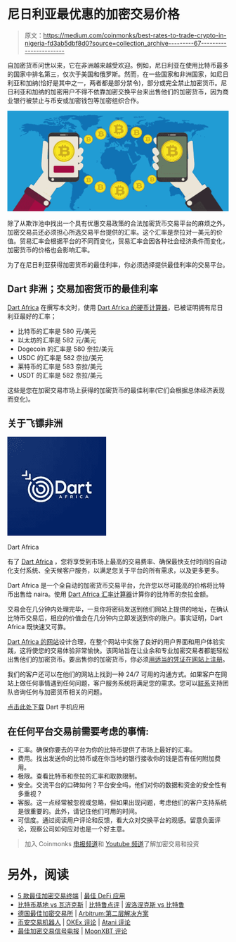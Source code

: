# 尼日利亚最优惠的加密交易价格

> 原文：<https://medium.com/coinmonks/best-rates-to-trade-crypto-in-nigeria-fd3ab5dbf8d0?source=collection_archive---------67----------------------->

自加密货币问世以来，它在非洲越来越受欢迎。例如，尼日利亚在使用比特币最多的国家中排名第三，仅次于美国和俄罗斯。然而，在一些国家和非洲国家，如尼日利亚和加纳(恰好是其中之一，两者都是部分禁令)，部分或完全禁止加密货币。尼日利亚和加纳的加密用户不得不依靠加密交换平台来出售他们的加密货币，因为商业银行被禁止与币安或加密钱包等加密组织合作。

![](img/e1b59702cff84f2192a3287f7c3f8007.png)

除了从欺诈池中找出一个具有优惠交易政策的合法加密货币交易平台的麻烦之外，加密交易员还必须担心所选交易平台提供的汇率。这个汇率是奈拉对一美元的价值。贸易汇率会根据平台的不同而变化，贸易汇率会因各种社会经济条件而变化，加密货币的价格也会影响汇率。

为了在尼日利亚获得加密货币的最佳利率，你必须选择提供最佳利率的交易平台。

## Dart 非洲；交易加密货币的最佳利率

[Dart Africa](http://dartafrica.io) 在撰写本文时，使用 [Dart Africa 的硬币计算器](https://dartafrica.io/coincalculator)，已被证明拥有尼日利亚最好的汇率；

*   比特币的汇率是 580 元/美元
*   以太坊的汇率是 582 元/美元
*   Dogecoin 的汇率是 580 奈拉/美元
*   USDC 的汇率是 582 奈拉/美元
*   莱特币的汇率是 583 奈拉/美元
*   USDT 的汇率是 582 奈拉/美元

这些是您在加密交易市场上获得的加密货币的最佳利率(它们会根据总体经济表现而变化)。

## **关于飞镖非洲**

![](img/b81b57348241553fd6ff8ca56117c5fc.png)

Dart Africa

有了 [Dart Africa](http://dartafrica.io) ，您将享受到市场上最高的交易费率、确保最快支付时间的自动化支付系统、全天候客户服务，以满足您关于平台的所有需求，以及更多更多。

Dart Africa 是一个全自动的加密货币交易平台，允许您以尽可能高的价格将比特币出售给 naira。使用 [Dart Africa 汇率计算器](https://dartafrica.io/coincalculator)计算你的比特币的奈拉金额。

交易会在几分钟内处理完毕，一旦你将密码发送到他们网站上提供的地址，在确认比特币交易后，相应的价值会在几分钟内立即发送到你的账户。事实证明，Dart Africa 既快速又可靠。

[Dart Africa 的网站](http://dartafrica.io)设计合理，在整个网站中实施了良好的用户界面和用户体验实践，这将使您的交易体验非常愉快。该网站旨在让业余和专业加密交易者都能轻松出售他们的加密货币。要出售你的加密货币，你必须[用适当的凭证在网站上注册](https://dartafrica.io/register)。

我们的客户还可以在他们的网站上找到一种 24/7 可用的沟通方式。如果客户在网站上做任何事情遇到任何问题，客户服务系统将满足您的需求。您可以[联系](https://dartafrica.io/contact)支持团队咨询任何与加密货币相关的问题。

[点击此处下载](https://play.google.com/store/apps/details?id=com.dartafrica&hl=en_US&gl=US) Dart 手机应用

## **在任何平台交易前需要考虑的事情:**

*   汇率。确保你要去的平台为你的比特币提供了市场上最好的汇率。
*   费用。找出发送你的比特币或在你当地的银行接收你的钱是否有任何附加费用。
*   极限。查看比特币和奈拉的汇率和取款限制。
*   安全。交流平台的口碑如何？平台安全吗，他们对你的数据和资金的安全性有多重视？
*   客服。这一点经常被忽视或忽略，但如果出现问题，考虑他们的客户支持系统是很重要的。此外，请记住他们可用的时间。
*   可信度。通过阅读用户评论和反馈，看大众对交换平台的观感。留意负面评论，观察公司如何应对也是一个好主意。

> 加入 Coinmonks [电报频道](https://t.me/coincodecap)和 [Youtube 频道](https://www.youtube.com/c/coinmonks/videos)了解加密交易和投资

# 另外，阅读

*   [5 款最佳加密交易终端](https://coincodecap.com/crypto-trading-terminals) | [最佳 DeFi 应用](https://coincodecap.com/best-defi-apps)
*   [比特币基地 vs 瓦济克斯](https://coincodecap.com/coinbase-vs-wazirx) | [比特鲁点评](https://coincodecap.com/bitrue-review) | [波洛涅克斯 vs 比特鲁](https://coincodecap.com/poloniex-vs-bittrex)
*   [德国最佳加密交易所](https://coincodecap.com/crypto-exchanges-in-germany) | [Arbitrum:第二层解决方案](https://coincodecap.com/arbitrum)
*   [币安交易机器人](/coinmonks/binance-trading-bots-d0d57bb62c4c) | [OKEx 评论](/coinmonks/okex-review-6b369304110f) | [Atani 评论](https://coincodecap.com/atani-review)
*   [最佳加密交易信号电报](/coinmonks/best-crypto-signals-telegram-5785cdbc4b2b) | [MoonXBT 评论](/coinmonks/moonxbt-review-6e4ab26d037)